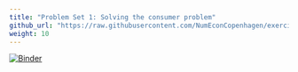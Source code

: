 ```yaml
---
title: "Problem Set 1: Solving the consumer problem"
github_url: "https://raw.githubusercontent.com/NumEconCopenhagen/exercises-2019/master/PS1/problem_set_1.ipynb"
weight: 10
---
```

[![Binder](https://mybinder.org/badge_logo.svg)](https://mybinder.org/v2/gh/NumEconCopenhagen/exercises-2019/master?urlpath=lab/tree/PS1/problem_set_1.ipynb)

